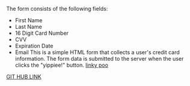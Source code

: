 
The form consists of the following fields:

- First Name
- Last Name
- 16 Digit Card Number
- CVV
- Expiration Date
- Email
This is a simple HTML form that collects a user's credit card information.
 The form data is submitted to the server when the user clicks the "yippiee!" button.
 <a href="https://spoopy293.github.io/assignment12/" target="website link"> linky poo </a>

<a href="https://github.com/spoopy293/assignment12.git" target="GIT HUB LINK">GIT HUB LINK</a>